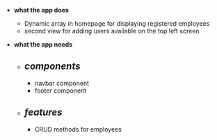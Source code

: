 - **what the app does**

  - Dynamic array in homepage for displaying registered employees
  - second view for adding users available on the top left screen

- **what the app needs**

  - ## _components_

    - navbar component
    - footer component

  - ## _features_
    - CRUD methods for employees
